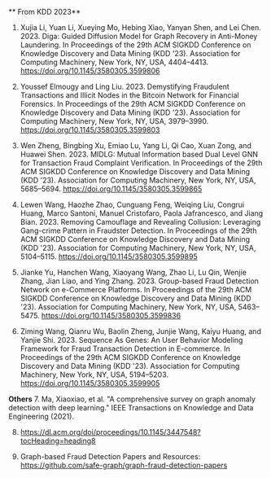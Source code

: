 
** From KDD 2023**

1. Xujia Li, Yuan Li, Xueying Mo, Hebing Xiao, Yanyan Shen, and Lei Chen. 2023. Diga: Guided Diffusion Model for Graph Recovery in Anti-Money Laundering. In Proceedings of the 29th ACM SIGKDD Conference on Knowledge Discovery and Data Mining (KDD '23). Association for Computing Machinery, New York, NY, USA, 4404–4413. https://doi.org/10.1145/3580305.3599806

2. Youssef Elmougy and Ling Liu. 2023. Demystifying Fraudulent Transactions and Illicit Nodes in the Bitcoin Network for Financial Forensics. In Proceedings of the 29th ACM SIGKDD Conference on Knowledge Discovery and Data Mining (KDD '23). Association for Computing Machinery, New York, NY, USA, 3979–3990. https://doi.org/10.1145/3580305.3599803

3. Wen Zheng, Bingbing Xu, Emiao Lu, Yang Li, Qi Cao, Xuan Zong, and Huawei Shen. 2023. MIDLG: Mutual Information based Dual Level GNN for Transaction Fraud Complaint Verification. In Proceedings of the 29th ACM SIGKDD Conference on Knowledge Discovery and Data Mining (KDD '23). Association for Computing Machinery, New York, NY, USA, 5685–5694. https://doi.org/10.1145/3580305.3599865

4. Lewen Wang, Haozhe Zhao, Cunguang Feng, Weiqing Liu, Congrui Huang, Marco Santoni, Manuel Cristofaro, Paola Jafrancesco, and Jiang Bian. 2023. Removing Camouflage and Revealing Collusion: Leveraging Gang-crime Pattern in Fraudster Detection. In Proceedings of the 29th ACM SIGKDD Conference on Knowledge Discovery and Data Mining (KDD '23). Association for Computing Machinery, New York, NY, USA, 5104–5115. https://doi.org/10.1145/3580305.3599895


5. Jianke Yu, Hanchen Wang, Xiaoyang Wang, Zhao Li, Lu Qin, Wenjie Zhang, Jian Liao, and Ying Zhang. 2023. Group-based Fraud Detection Network on e-Commerce Platforms. In Proceedings of the 29th ACM SIGKDD Conference on Knowledge Discovery and Data Mining (KDD '23). Association for Computing Machinery, New York, NY, USA, 5463–5475. https://doi.org/10.1145/3580305.3599836

6. Ziming Wang, Qianru Wu, Baolin Zheng, Junjie Wang, Kaiyu Huang, and Yanjie Shi. 2023. Sequence As Genes: An User Behavior Modeling Framework for Fraud Transaction Detection in E-commerce. In Proceedings of the 29th ACM SIGKDD Conference on Knowledge Discovery and Data Mining (KDD '23). Association for Computing Machinery, New York, NY, USA, 5194–5203. https://doi.org/10.1145/3580305.3599905

**Others**
7. Ma, Xiaoxiao, et al. "A comprehensive survey on graph anomaly detection with deep learning." IEEE Transactions on Knowledge and Data Engineering (2021).

8. https://dl.acm.org/doi/proceedings/10.1145/3447548?tocHeading=heading8

9. Graph-based Fraud Detection Papers and Resources: https://github.com/safe-graph/graph-fraud-detection-papers
